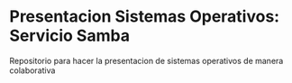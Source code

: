 # Presentacion Sistemas Operativos:   Servicio Samba
  
Repositorio para hacer la presentacion de sistemas operativos de manera colaborativa 
